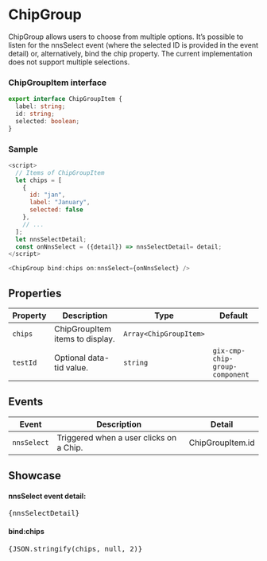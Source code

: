 <script lang="ts">
    import BottomSheet from "$lib/components/BottomSheet.svelte";
    import ChipGroup from "$lib/components/ChipGroup.svelte";
    import Card from "$lib/components/Card.svelte";
    import DocsLoremIpsum from "$docs/components/DocsLoremIpsum.svelte";

    const currentMonth = new Date().toLocaleString("en-US", { month: "short" }).toLowerCase();
    let chips = [
      { id: "jan", label: "January", selected: currentMonth === "jan" },
      { id: "feb", label: "February", selected: currentMonth === "feb" },
      { id: "mar", label: "March", selected: currentMonth === "mar" },
      { id: "apr", label: "April", selected: currentMonth === "apr" },
      { id: "may", label: "May", selected: currentMonth === "may" },
      { id: "jun", label: "June", selected: currentMonth === "jun" },
      { id: "jul", label: "July", selected: currentMonth === "jul" },
      { id: "aug", label: "August", selected: currentMonth === "aug" },
      { id: "sep", label: "September", selected: currentMonth === "sep" },
      { id: "oct", label: "October", selected: currentMonth === "oct" },
      { id: "nov", label: "November", selected: currentMonth === "nov" },
      { id: "dec", label: "December", selected: currentMonth === "dec" }
    ];

    let nnsSelectDetail = undefined;
    const onNnsSelect = ({detail}) => nnsSelectDetail= detail;    
</script>

# ChipGroup

ChipGroup allows users to choose from multiple options. It’s possible to listen for the nnsSelect event (where the selected ID is provided in the event detail) or, alternatively, bind the chip property. The current implementation does not support multiple selections.

### ChipGroupItem interface

```typescript
export interface ChipGroupItem {
  label: string;
  id: string;
  selected: boolean;
}
```

### Sample

```javascript
<script>
  // Items of ChipGroupItem
  let chips = [
    {
      id: "jan",
      label: "January",
      selected: false
    },
    // ...
  ];
  let nnsSelectDetail;
  const onNnsSelect = ({detail}) => nnsSelectDetail= detail;
</script>

<ChipGroup bind:chips on:nnsSelect={onNnsSelect} />
```

## Properties

| Property | Description                     | Type                   | Default                        |
| -------- | ------------------------------- | ---------------------- | ------------------------------ |
| `chips`  | ChipGroupItem items to display. | `Array<ChipGroupItem>` |                                |
| `testId` | Optional data-tid value.        | `string`               | `gix-cmp-chip-group-component` |

## Events

| Event       | Description                             | Detail           |
| ----------- | --------------------------------------- | ---------------- |
| `nnsSelect` | Triggered when a user clicks on a Chip. | ChipGroupItem.id |

## Showcase

<Card>
<ChipGroup on:nnsSelect={onNnsSelect} bind:chips />
</Card>

<h4>nnsSelect event detail:</h4>
<pre>{nnsSelectDetail}</pre>

<h4>bind:chips</h4>
<pre>{JSON.stringify(chips, null, 2)}</pre>
